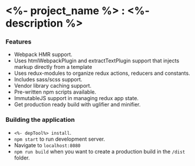 # <%- project_name %> : <%- description %>


### Features 
 + Webpack HMR support.
 + Uses htmlWebpackPlugin and extractTextPlugin support that injects markup directly from a template
 + Uses redux-modules to organize redux actions, reducers and constants.
 + Includes sass/scss support.
 + Vendor library caching support.
 + Pre-written npm scripts available.
 + ImmutableJS support in managing redux app state.
 + Get production ready build with uglifier and minifier.


### Building the application

+ `<%- depTool%> install`.
+ `npm start` to run development server.
+ Navigate to `localhost:8080`
+ `npm run build` when you want to create a production build in the `/dist` folder.
